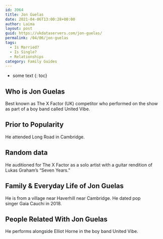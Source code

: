 ```yaml
---
id: 3964
title: Jon Guelas
date: 2021-04-06T13:00:28+00:00
author: Laima
layout: post
guid: https://ukdataservers.com/jon-guelas/
permalink: /04/06/jon-guelas
tags:
  - Is Married?
  - Is Single?
  - Relationships
category: Family Guides
---
```


* some text
{: toc}


## Who is Jon Guelas
                  
                  
                  
Best known as The X Factor (UK) competitor who performed on the show as part of a boy band called United Vibe.
                  
              
            
              
            
                
                
                
## Prior to Popularity
                  
                  
                  
He attended Long Road in Cambridge. 
                  
              
            
              
            
                
                
                
## Random data
                  
                  
                  
He auditioned for The X Factor as a solo artist with a guitar rendition of Lukas Graham&#8217;s &#8220;Seven Years.&#8221;
                  
              
            
              
            
                
                
                
## Family & Everyday Life of Jon Guelas
                  
                  
                  
He is from a village near Haverhill near Cambridge. He dated pop singer Gaia Cauchi in 2018.
                  
              
            
              
            
                
                
                
## People Related With Jon Guelas
                  
                  
                  
He performs alongside Elliot Horne in the boy band United Vibe.
                  
              
            
              
            
                
              
            
              
              
            
            
              
            
          
          
          